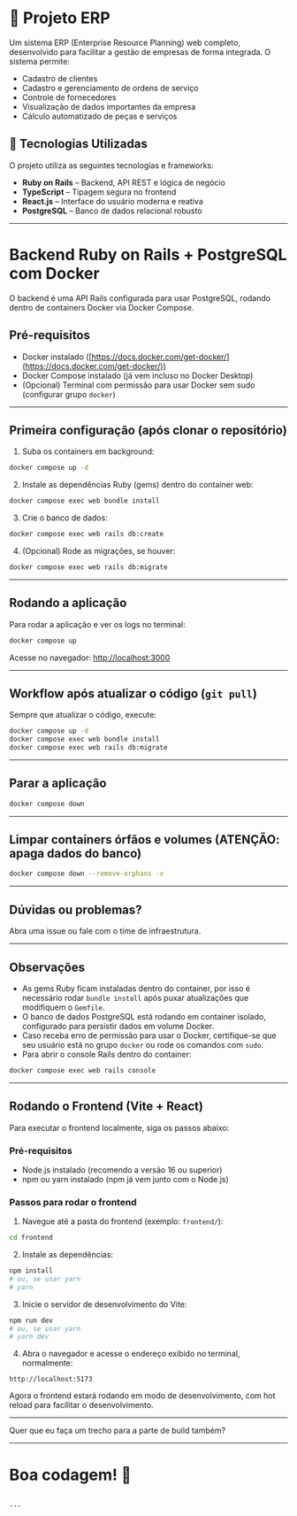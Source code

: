 # 🧾 Projeto ERP

Um sistema ERP (Enterprise Resource Planning) web completo, desenvolvido para facilitar a gestão de empresas de forma integrada. O sistema permite:

- Cadastro de clientes
- Cadastro e gerenciamento de ordens de serviço
- Controle de fornecedores
- Visualização de dados importantes da empresa
- Cálculo automatizado de peças e serviços

## 🚀 Tecnologias Utilizadas

O projeto utiliza as seguintes tecnologias e frameworks:

- **Ruby on Rails** – Backend, API REST e lógica de negócio
- **TypeScript** – Tipagem segura no frontend
- **React.js** – Interface do usuário moderna e reativa
- **PostgreSQL** – Banco de dados relacional robusto

---



# Backend Ruby on Rails + PostgreSQL com Docker

O backend é uma API Rails configurada para usar PostgreSQL, rodando dentro de containers Docker via Docker Compose.

## Pré-requisitos

- Docker instalado ([https://docs.docker.com/get-docker/](https://docs.docker.com/get-docker/))
- Docker Compose instalado (já vem incluso no Docker Desktop)
- (Opcional) Terminal com permissão para usar Docker sem sudo (configurar grupo `docker`)

---

## Primeira configuração (após clonar o repositório)

1. Suba os containers em background:

```bash
docker compose up -d
````

2. Instale as dependências Ruby (gems) dentro do container web:

```bash
docker compose exec web bundle install
```

3. Crie o banco de dados:

```bash
docker compose exec web rails db:create
```

4. (Opcional) Rode as migrações, se houver:

```bash
docker compose exec web rails db:migrate
```

---

## Rodando a aplicação

Para rodar a aplicação e ver os logs no terminal:

```bash
docker compose up
```

Acesse no navegador: [http://localhost:3000](http://localhost:3000)

---

## Workflow após atualizar o código (`git pull`)

Sempre que atualizar o código, execute:

```bash
docker compose up -d
docker compose exec web bundle install
docker compose exec web rails db:migrate
```

---

## Parar a aplicação

```bash
docker compose down
```

---

## Limpar containers órfãos e volumes (ATENÇÃO: apaga dados do banco)

```bash
docker compose down --remove-orphans -v
```

---

## Dúvidas ou problemas?

Abra uma issue ou fale com o time de infraestrutura.

---

## Observações

* As gems Ruby ficam instaladas dentro do container, por isso é necessário rodar `bundle install` após puxar atualizações que modifiquem o `Gemfile`.
* O banco de dados PostgreSQL está rodando em container isolado, configurado para persistir dados em volume Docker.
* Caso receba erro de permissão para usar o Docker, certifique-se que seu usuário está no grupo `docker` ou rode os comandos com `sudo`.
* Para abrir o console Rails dentro do container:

```bash
docker compose exec web rails console
```

---

## Rodando o Frontend (Vite + React)

Para executar o frontend localmente, siga os passos abaixo:

### Pré-requisitos

* Node.js instalado (recomendo a versão 16 ou superior)
* npm ou yarn instalado (npm já vem junto com o Node.js)

### Passos para rodar o frontend

1. Navegue até a pasta do frontend (exemplo: `frontend/`):

```bash
cd frontend
```

2. Instale as dependências:

```bash
npm install
# ou, se usar yarn
# yarn
```

3. Inicie o servidor de desenvolvimento do Vite:

```bash
npm run dev
# ou, se usar yarn
# yarn dev
```

4. Abra o navegador e acesse o endereço exibido no terminal, normalmente:

```
http://localhost:5173
```

Agora o frontend estará rodando em modo de desenvolvimento, com hot reload para facilitar o desenvolvimento.

---

Quer que eu faça um trecho para a parte de build também?

---

# Boa codagem! 🚀

```

---

